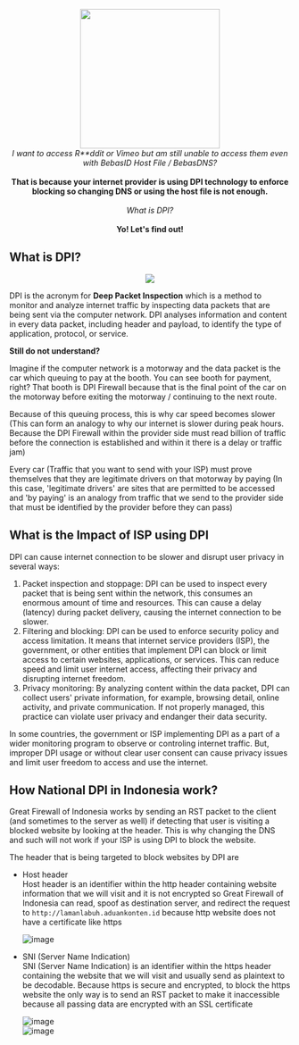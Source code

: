 <p align="center">
  <img src="https://www.pngitem.com/pimgs/m/10-107139_confused-anime-girl-png-transparent-png.png" width="250px"><br>
  <i>I want to access R**ddit or Vimeo but am still unable to access them even with BebasID Host File / BebasDNS?</i><br><br>
  <b>That is because your internet provider is using DPI technology to enforce blocking so changing DNS or using the host file is not enough.</b><br><br>
  <i>What is DPI?</i><br><br>
  <b>Yo! Let's find out!</b>
</p>

## What is DPI?
<p align="center">
  <img src="https://media.discordapp.net/attachments/1117725697646014484/1121259982776717383/cLXczluYcjR4kkGH93X4.png?width=1080&height=222">
</p>
DPI is the acronym for <b>Deep Packet Inspection</b> which is a method to monitor and analyze internet traffic by inspecting data packets that are being sent via the computer network. DPI analyses information and content in every data packet, including header and payload, to identify the type of application, protocol, or service. 


**Still do not understand?**

Imagine if the computer network is a motorway and the data packet is the car which queuing to pay at the booth. You can see booth for payment, right? That booth is DPI Firewall because that is the final point of the car on the motorway before exiting the motorway / continuing to the next route.

Because of this queuing process, this is why car speed becomes slower (This can form an analogy to why our internet is slower during peak hours. Because the DPI Firewall within the provider side must read billion of traffic before the connection is established and within it there is a delay or traffic jam)

Every car (Traffic that you want to send with your ISP) must prove themselves that they are legitimate drivers on that motorway by paying (In this case, 'legitimate drivers' are sites that are permitted to be accessed and 'by paying' is an analogy from traffic that we send to the provider side that must be identified by the provider before they can pass)

## What is the Impact of ISP using DPI

DPI can cause internet connection to be slower and disrupt user privacy in several ways:
1. Packet inspection and stoppage: DPI can be used to inspect every packet that is being sent within the network, this consumes an enormous amount of time and resources. This can cause a delay (latency) during packet delivery, causing the internet connection to be slower.
2. Filtering and blocking: DPI can be used to enforce security policy and access limitation. It means that internet service providers (ISP), the government, or other entities that implement DPI can block or limit access to certain websites, applications, or services. This can reduce speed and limit user internet access, affecting their privacy and disrupting internet freedom.
3. Privacy monitoring: By analyzing content within the data packet, DPI can collect users' private information, for example, browsing detail, online activity, and private communication. If not properly managed, this practice can violate user privacy and endanger their data security.

In some countries, the government or ISP implementing DPI as a part of a wider monitoring program to observe or controling internet traffic. But, improper DPI usage or without clear user consent can cause privacy issues and limit user freedom to access and use the internet.

## How National DPI in Indonesia work?

Great Firewall of Indonesia works by sending an RST packet to the client (and sometimes to the server as well) if detecting that user is visiting a blocked website by looking at the header. This is why changing the DNS and such will not work if your ISP is using DPI to block the website.

The header that is being targeted to block websites by DPI are
- Host header<br>
  Host header is an identifier within the http header containing website information that we will visit and it is not encrypted so Great Firewall of Indonesia can read, spoof as destination server, and redirect the request to `http://lamanlabuh.aduankonten.id` because http website does not have a certificate like https<br>
  
  ![image](https://github.com/bebasid/KominFudge/assets/115700386/848147a7-a296-4686-a83e-52a844aeaeaf)<br> 
 
 - SNI (Server Name Indication)<br>
   SNI (Server Name Indication) is an identifier within the https header containing the website that we will visit and usually send as plaintext to be decodable. Because https is secure and encrypted, to block the https website the only way is to send an RST packet to make it inaccessible because all passing data are encrypted with an SSL certificate
   
   ![image](https://github.com/bebasid/KominFudge/assets/115700386/1e774621-2495-4434-860c-6a3d747d47e0)<br>
   ![image](https://github.com/bebasid/KominFudge/assets/115700386/f0c4c87d-e172-44f6-8102-d3996b3e3669)<br>
